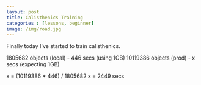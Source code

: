 ```yaml
---
layout: post
title: Calisthenics Training
categories : [lessons, beginner]
image: /img/road.jpg
---
```


Finally today I've started to train calisthenics.

1805682 objects (local) - 446 secs (using 1GB)
10119386 objects (prod) - x secs (expecting 1GB)

x = (10119386 * 446) / 1805682
x = 2449 secs
